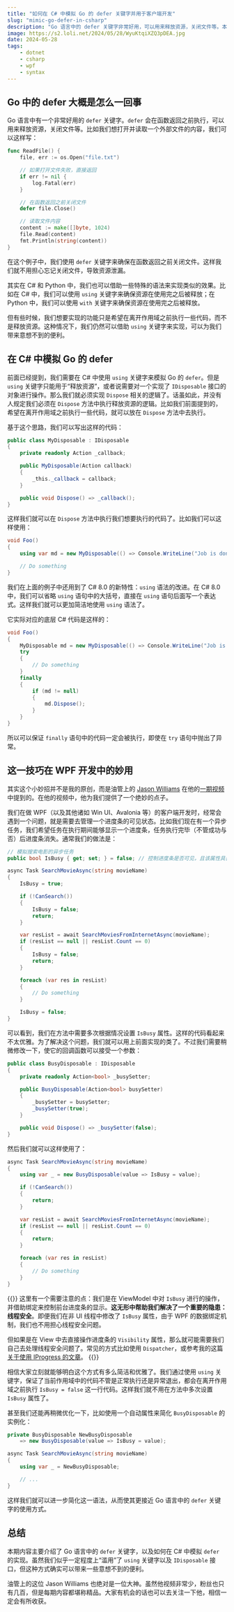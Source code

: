 ```yaml
---
title: "如何在 C# 中模拟 Go 的 defer 关键字并用于客户端开发"
slug: "mimic-go-defer-in-csharp"
description: "Go 语言中的 defer 关键字非常好用，可以用来释放资源，关闭文件等。本文介绍了如何在 C# 中模拟 Go 的 defer 关键字，并将其用于 WPF 客户端开发。"
image: https://s2.loli.net/2024/05/28/WyuKtqiXZQ3pDEA.jpg
date: 2024-05-28
tags:
    - dotnet
    - csharp
    - wpf
    - syntax
---
```


## Go 中的 defer 大概是怎么一回事

Go 语言中有一个非常好用的 `defer` 关键字。`defer` 会在函数返回之前执行，可以用来释放资源，关闭文件等。比如我们想打开并读取一个外部文件的内容，我们可以这样写：

```go
func ReadFile() {
    file, err := os.Open("file.txt")

    // 如果打开文件失败，直接返回
    if err != nil {
        log.Fatal(err)
    }

    // 在函数返回之前关闭文件
    defer file.Close()

    // 读取文件内容
    content := make([]byte, 1024)
    file.Read(content)
    fmt.Println(string(content))
}
```

在这个例子中，我们使用 `defer` 关键字来确保在函数返回之前关闭文件。这样我们就不用担心忘记关闭文件，导致资源泄漏。

其实在 C# 和 Python 中，我们也可以借助一些特殊的语法来实现类似的效果。比如在 C# 中，我们可以使用 `using` 关键字来确保资源在使用完之后被释放；在 Python 中，我们可以使用 `with` 关键字来确保资源在使用完之后被释放。

但有些时候，我们想要实现的功能只是希望在离开作用域之前执行一些代码，而不是释放资源。这种情况下，我们仍然可以借助 `using` 关键字来实现，可以为我们带来意想不到的便利。

## 在 C# 中模拟 Go 的 defer

前面已经提到，我们需要在 C# 中使用 `using` 关键字来模拟 Go 的 `defer`。但是 `using` 关键字只能用于“释放资源”，或者说需要对一个实现了 `IDisposable` 接口的对象进行操作。那么我们就必须实现 `Dispose` 相关的逻辑了。话虽如此，并没有人规定我们必须在 `Dispose` 方法中执行释放资源的逻辑。比如我们前面提到的，希望在离开作用域之前执行一些代码，就可以放在 `Dispose` 方法中去执行。

基于这个思路，我们可以写出这样的代码：

```csharp
public class MyDisposable : IDisposable
{
    private readonly Action _callback;

    public MyDisposable(Action callback)
    {
        _this._callback = callback;
    }

    public void Dispose() => _callback();
}
```

这样我们就可以在 `Dispose` 方法中执行我们想要执行的代码了。比如我们可以这样使用：

```csharp
void Foo()
{
    using var md = new MyDisposable(() => Console.WriteLine("Job is done."));

    // Do something
}
```

我们在上面的例子中还用到了 C# 8.0 的新特性：`using` 语法的改进。在 C# 8.0 中，我们可以省略 `using` 语句中的大括号，直接在 `using` 语句后面写一个表达式。这样我们就可以更加简洁地使用 `using` 语法了。

它实际对应的底层 C# 代码是这样的：

```csharp
void Foo()
{
    MyDisposable md = new MyDisposable(() => Console.WriteLine("Job is done."));
    try
    {
        // Do something
    }
    finally
    {
        if (md != null)
        {
            md.Dispose();
        }
    }
}
```

所以可以保证 `finally` 语句中的代码一定会被执行，即使在 `try` 语句中抛出了异常。

## 这一技巧在 WPF 开发中的妙用

其实这个小妙招并不是我的原创，而是油管上的 [Jason Williams](https://www.youtube.com/@jason-williams) 在他的[一期视频](https://www.youtube.com/watch?v=DOtS7IOtACI)中提到的。在他的视频中，他为我们提供了一个绝妙的点子。

我们在做 WPF（以及其他诸如 Win UI、Avalonia 等）的客户端开发时，经常会遇到一个问题，就是需要去管理一个进度条的可见状态。比如我们现在有一个异步任务，我们希望任务在执行期间能够显示一个进度条，任务执行完毕（不管成功与否）后进度条消失。通常我们的做法是：

```csharp
// 模拟搜索电影的异步任务
public bool IsBusy { get; set; } = false; // 控制进度条是否可见，且该属性具备通知功能

async Task SearchMovieAsync(string movieName)
{
    IsBusy = true;

    if (!CanSearch())
    {
        IsBusy = false;
        return;
    }

    var resList = await SearchMoviesFromInternetAsync(movieName);
    if (resList == null || resList.Count == 0)
    {
        IsBusy = false;
        return;
    }

    foreach (var res in resList)
    {
        // Do something
    }

    IsBusy = false;
}
```

可以看到，我们在方法中需要多次根据情况设置 `IsBusy` 属性。这样的代码看起来不太优雅。为了解决这个问题，我们就可以用上前面实现的类了。不过我们需要稍微修改一下，使它的回调函数可以接受一个参数：

```csharp
public class BusyDisposable : IDisposable
{
    private readonly Action<bool> _busySetter;

    public BusyDisposable(Action<bool> busySetter)
    {
        _busySetter = busySetter;
        _busySetter(true);
    }

    public void Dispose() => _busySetter(false);
}
```

然后我们就可以这样使用了：

```csharp
async Task SearchMovieAsync(string movieName)
{
    using var _ = new BusyDisposable(value => IsBusy = value);

    if (!CanSearch())
    {
        return;
    }

    var resList = await SearchMoviesFromInternetAsync(movieName);
    if (resList == null || resList.Count == 0)
    {
        return;
    }

    foreach (var res in resList)
    {
        // Do something
    }
}
```

{{<notice info>}}
这里有一个需要注意的点：我们是在 ViewModel 中对 `IsBusy` 进行的操作，并借助绑定来控制前台进度条的显示。**这无形中帮助我们解决了一个重要的隐患：线程安全**。即便我们在非 UI 线程中修改了 `IsBusy` 属性，由于 WPF 的数据绑定机制，我们也不用担心线程安全问题。

但如果是在 View 中去直接操作进度条的 `Visibility` 属性，那么就可能需要我们自己去处理线程安全问题了。常见的方式比如使用 `Dispatcher`，或参考我的这篇 [关于使用 IProgress 的文章](/posts/how-to-report-progress)。
{{</notice>}}

相信大家立刻就能够明白这个方式有多么简洁和优雅了。我们通过使用 `using` 关键字，保证了当前作用域中的代码不管是正常执行还是异常退出，都会在离开作用域之前执行 `IsBusy = false` 这一行代码。这样我们就不用在方法中多次设置 `IsBusy` 属性了。

甚至我们还能再稍微优化一下，比如使用一个自动属性来简化 `BusyDisposable` 的实例化：

```csharp
private BusyDisposable NewBusyDisposable 
    => new BusyDisposable(value => IsBusy = value);

async Task SearchMovieAsync(string movieName)
{
    using var _ = NewBusyDisposable;

    // ...
}
```

这样我们就可以进一步简化这一语法，从而使其更接近 Go 语言中的 `defer` 关键字的使用方式。

## 总结

本期内容主要介绍了 Go 语言中的 `defer` 关键字，以及如何在 C# 中模拟 `defer` 的实现。虽然我们似乎一定程度上“滥用”了 `using` 关键字以及 `IDisposable` 接口，但这种方式确实可以带来一些意想不到的便利。

油管上的这位 Jason Williams 也绝对是一位大神。虽然他视频非常少，粉丝也只有几百，但是每期内容都堪称精品。大家有机会的话也可以去关注一下他，相信一定会有所收获。